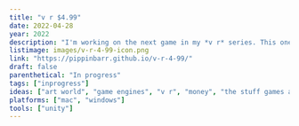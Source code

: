 ```yaml
---
title: "v r $4.99"
date: 2022-04-28
year: 2022
description: "I'm working on the next game in my *v r* series. This one is an exhibition/showroom of 3D models from the Unity Asset Store that cost exactly $4.99 each."
listimage: images/v-r-4-99-icon.png
link: "https://pippinbarr.github.io/v-r-4-99/"
draft: false
parenthetical: "In progress"
tags: ["inprogress"]
ideas: ["art world", "game engines", "v r", "money", "the stuff games are made of"]
platforms: ["mac", "windows"]
tools: ["unity"]
---
```

